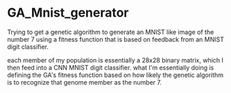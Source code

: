 # GA_Mnist_generator
Trying to get a genetic algorithm to generate an MNIST like image of the number 7 using a fitness function that is based on feedback from an MNIST digit classifier. 

each member of my population is essentially a 28x28 binary matrix, which I then feed into a CNN MNIST digit classifier. 
what I'm essentially doing is defining the GA's fitness function based on how likely the genetic algorithm is to recognize that genome member as the number 7. 

